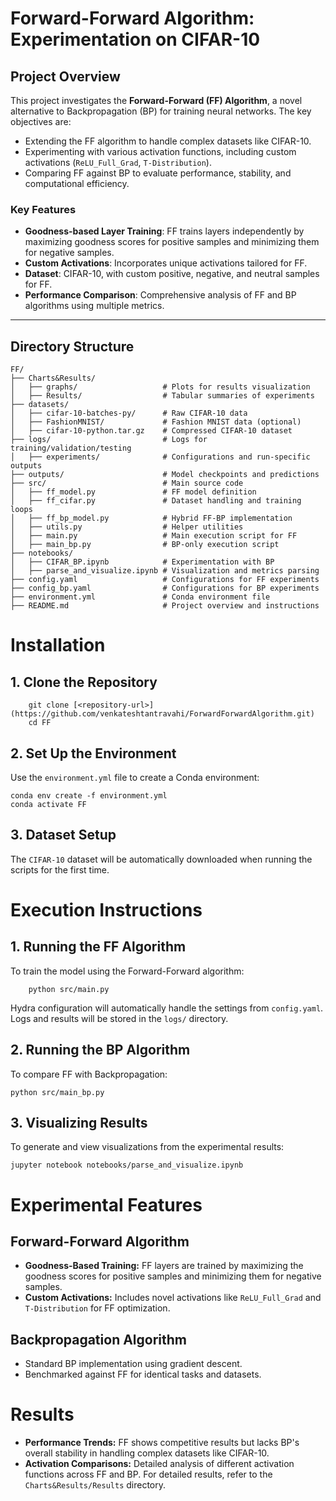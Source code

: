 # **Forward-Forward Algorithm: Experimentation on CIFAR-10**

## **Project Overview**
This project investigates the **Forward-Forward (FF) Algorithm**, a novel alternative to Backpropagation (BP) for training neural networks. The key objectives are:
- Extending the FF algorithm to handle complex datasets like CIFAR-10.
- Experimenting with various activation functions, including custom activations (`ReLU_Full_Grad`, `T-Distribution`).
- Comparing FF against BP to evaluate performance, stability, and computational efficiency.

### **Key Features**
- **Goodness-based Layer Training**: FF trains layers independently by maximizing goodness scores for positive samples and minimizing them for negative samples.
- **Custom Activations**: Incorporates unique activations tailored for FF.
- **Dataset**: CIFAR-10, with custom positive, negative, and neutral samples for FF.
- **Performance Comparison**: Comprehensive analysis of FF and BP algorithms using multiple metrics.

---

## **Directory Structure**
```plaintext
FF/
├── Charts&Results/
│   ├── graphs/                   # Plots for results visualization
│   ├── Results/                  # Tabular summaries of experiments
├── datasets/
│   ├── cifar-10-batches-py/      # Raw CIFAR-10 data
│   ├── FashionMNIST/             # Fashion MNIST data (optional)
│   ├── cifar-10-python.tar.gz    # Compressed CIFAR-10 dataset
├── logs/                         # Logs for training/validation/testing
│   ├── experiments/              # Configurations and run-specific outputs
├── outputs/                      # Model checkpoints and predictions
├── src/                          # Main source code
│   ├── ff_model.py               # FF model definition
│   ├── ff_cifar.py               # Dataset handling and training loops
│   ├── ff_bp_model.py            # Hybrid FF-BP implementation
│   ├── utils.py                  # Helper utilities
│   ├── main.py                   # Main execution script for FF
│   ├── main_bp.py                # BP-only execution script
├── notebooks/
│   ├── CIFAR_BP.ipynb            # Experimentation with BP
│   ├── parse_and_visualize.ipynb # Visualization and metrics parsing
├── config.yaml                   # Configurations for FF experiments
├── config_bp.yaml                # Configurations for BP experiments
├── environment.yml               # Conda environment file
├── README.md                     # Project overview and instructions
```
# **Installation**

## 1. Clone the Repository
```plaintext
    git clone [<repository-url>](https://github.com/venkateshtantravahi/ForwardForwardAlgorithm.git)
    cd FF
```

## 2. Set Up the Environment

Use the `environment.yml` file to create a Conda environment:
```plaintext
conda env create -f environment.yml
conda activate FF
```

## 3. Dataset Setup
The `CIFAR-10` dataset will be automatically downloaded when running the scripts for the first time.

# **Execution Instructions**

## 1. Running the FF Algorithm
To train the model using the Forward-Forward algorithm:
```
    python src/main.py
```
Hydra configuration will automatically handle the settings from `config.yaml`. 
Logs and results will be stored in the `logs/` directory.

## 2. Running the BP Algorithm
To compare FF with Backpropagation:
```
python src/main_bp.py
```

## 3. Visualizing Results
To generate and view visualizations from the experimental results:
```
jupyter notebook notebooks/parse_and_visualize.ipynb
```

# **Experimental Features**

## Forward-Forward Algorithm
- **Goodness-Based Training:** FF layers are trained by maximizing the goodness scores for positive samples and minimizing them for negative samples.
- **Custom Activations:** Includes novel activations like `ReLU_Full_Grad` and `T-Distribution` for FF optimization.

## Backpropagation Algorithm
- Standard BP implementation using gradient descent.
- Benchmarked against FF for identical tasks and datasets.

# **Results**

- **Performance Trends:** FF shows competitive results but lacks BP's overall stability in handling complex datasets like CIFAR-10.
- **Activation Comparisons:** Detailed analysis of different activation functions across FF and BP.
For detailed results, refer to the `Charts&Results/Results` directory.
